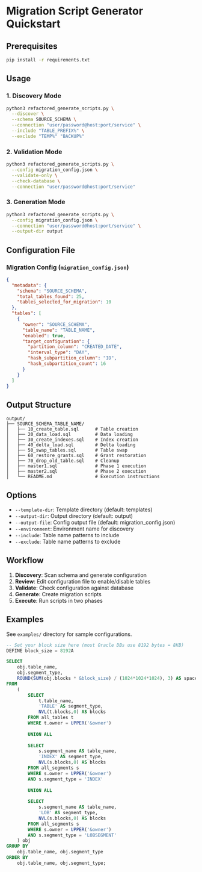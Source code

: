 # Migration Script Generator Quickstart

## Prerequisites
```bash
pip install -r requirements.txt
```

## Usage

### 1. Discovery Mode
```bash
python3 refactored_generate_scripts.py \
  --discover \
  --schema SOURCE_SCHEMA \
  --connection "user/password@host:port/service" \
  --include "TABLE_PREFIX%" \
  --exclude "TEMP%" "BACKUP%"
```

### 2. Validation Mode
```bash
python3 refactored_generate_scripts.py \
  --config migration_config.json \
  --validate-only \
  --check-database \
  --connection "user/password@host:port/service"
```

### 3. Generation Mode
```bash
python3 refactored_generate_scripts.py \
  --config migration_config.json \
  --connection "user/password@host:port/service" \
  --output-dir output
```

## Configuration File

### Migration Config (`migration_config.json`)
```json
{
  "metadata": {
    "schema": "SOURCE_SCHEMA",
    "total_tables_found": 25,
    "tables_selected_for_migration": 10
  },
  "tables": [
    {
      "owner": "SOURCE_SCHEMA",
      "table_name": "TABLE_NAME",
      "enabled": true,
      "target_configuration": {
        "partition_column": "CREATED_DATE",
        "interval_type": "DAY",
        "hash_subpartition_column": "ID",
        "hash_subpartition_count": 16
      }
    }
  ]
}
```

## Output Structure
```
output/
├── SOURCE_SCHEMA_TABLE_NAME/
│   ├── 10_create_table.sql      # Table creation
│   ├── 20_data_load.sql         # Data loading
│   ├── 30_create_indexes.sql    # Index creation
│   ├── 40_delta_load.sql        # Delta loading
│   ├── 50_swap_tables.sql       # Table swap
│   ├── 60_restore_grants.sql    # Grant restoration
│   ├── 70_drop_old_table.sql    # Cleanup
│   ├── master1.sql              # Phase 1 execution
│   ├── master2.sql              # Phase 2 execution
│   └── README.md                # Execution instructions
```

## Options
- `--template-dir`: Template directory (default: templates)
- `--output-dir`: Output directory (default: output)
- `--output-file`: Config output file (default: migration_config.json)
- `--environment`: Environment name for discovery
- `--include`: Table name patterns to include
- `--exclude`: Table name patterns to exclude

## Workflow
1. **Discovery**: Scan schema and generate configuration
2. **Review**: Edit configuration file to enable/disable tables
3. **Validate**: Check configuration against database
4. **Generate**: Create migration scripts
5. **Execute**: Run scripts in two phases

## Examples
See `examples/` directory for sample configurations.



```sql
-- Set your block size here (most Oracle DBs use 8192 bytes = 8KB)
DEFINE block_size = 8192A

SELECT
    obj.table_name,
    obj.segment_type,
    ROUND(SUM(obj.blocks * &block_size) / (1024*1024*1024), 3) AS spaceused_gb
FROM
    (
        SELECT 
            t.table_name,
            'TABLE' AS segment_type,
            NVL(t.blocks,0) AS blocks
        FROM all_tables t
        WHERE t.owner = UPPER('&owner')
        
        UNION ALL
        
        SELECT 
            s.segment_name AS table_name,
            'INDEX' AS segment_type,
            NVL(s.blocks,0) AS blocks
        FROM all_segments s
        WHERE s.owner = UPPER('&owner')
        AND s.segment_type = 'INDEX'
        
        UNION ALL
        
        SELECT 
            s.segment_name AS table_name,
            'LOB' AS segment_type,
            NVL(s.blocks,0) AS blocks
        FROM all_segments s
        WHERE s.owner = UPPER('&owner')
        AND s.segment_type = 'LOBSEGMENT'
    ) obj
GROUP BY
    obj.table_name, obj.segment_type
ORDER BY
    obj.table_name, obj.segment_type;
```